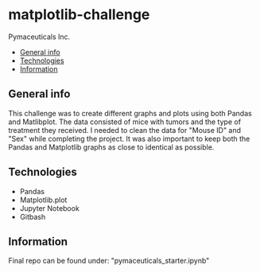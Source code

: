 # matplotlib-challenge
Pymaceuticals Inc.
* [General info](#general-info)
* [Technologies](#technologies)
* [Information](#information)

## General info
This challenge was to create different graphs and plots using both Pandas and Matlibplot. The data consisted of mice with tumors and the type of treatment they received. I needed to clean the data for "Mouse ID" and "Sex" while completing the project. It was also important to keep both the Pandas and Matplotlib graphs as close to identical as possible.

## Technologies
* Pandas
* Matplotlib.plot
* Jupyter Notebook
* Gitbash

## Information
Final repo can be found under: "pymaceuticals_starter.ipynb"
